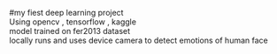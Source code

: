 
#my fiest deep learning project  <BR>
Using opencv , tensorflow , kaggle<BR>
model trained on fer2013 dataset<BR>
locally runs and uses device camera to detect emotions of human face
